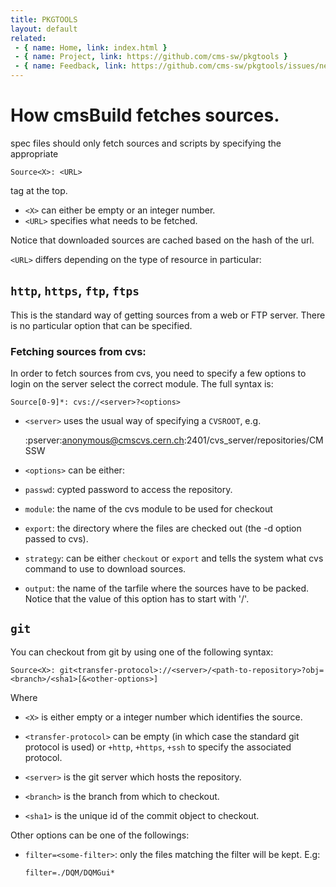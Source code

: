 ```yaml
---
title: PKGTOOLS
layout: default
related:
 - { name: Home, link: index.html }
 - { name: Project, link: https://github.com/cms-sw/pkgtools }
 - { name: Feedback, link: https://github.com/cms-sw/pkgtools/issues/new }
---
```


# How cmsBuild fetches sources.

spec files should only fetch sources and scripts by specifying the appropriate 

    Source<X>: <URL>

tag at the top. 

* `<X>` can either be empty or an integer number.
* `<URL>` specifies what needs to be fetched.

Notice that downloaded sources are cached based on the hash of the url.

`<URL>` differs depending on the type of resource in particular:

## `http`, `https`, `ftp`, `ftps`

This is the standard way of getting sources from a web or FTP server. There is
no particular option that can be specified.

###  Fetching sources from cvs:

In order to fetch sources from cvs, you need to specify a few options to login
on the server select the correct module.
The full syntax is:

    Source[0-9]*: cvs://<server>?<options>

* `<server>` uses the usual way of specifying a `CVSROOT`, e.g.

    :pserver:anonymous@cmscvs.cern.ch:2401/cvs_server/repositories/CMSSW

* `<options>` can be either:

* `passwd`: cypted password to access the repository.
* `module`: the name of the cvs module to be used for checkout
* `export`: the directory where the files are checked out (the -d option passed to cvs).
* `strategy`: can be either `checkout` or `export` and tells the system what
  cvs command to use to download sources.
* `output`: the name of the tarfile where the sources have to be packed. Notice that the
  value of this option has to start with '/'.

## `git`

You can checkout from git by using one of the following syntax:

    Source<X>: git<transfer-protocol>://<server>/<path-to-repository>?obj=<branch>/<sha1>[&<other-options>]

Where 

* `<X>` is either empty or a integer number which identifies the source.
* `<transfer-protocol>` can be empty (in which case the standard git protocol
  is used) or `+http`, `+https`, `+ssh` to specify the associated protocol.

* `<server>` is the git server which hosts the repository.
* `<branch>` is the branch from which to checkout.
* `<sha1>` is the unique id of the commit object to checkout.

Other options can be one of the followings:

* `filter=<some-filter>`: only the files matching the filter will be kept. E.g:

      filter=./DQM/DQMGui*
